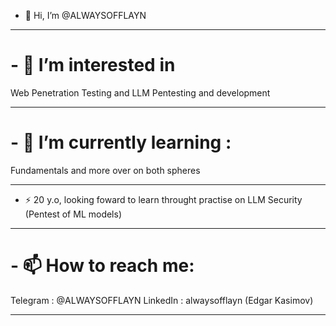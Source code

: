 - 👋 Hi, I’m @ALWAYSOFFLAYN

---

# - 👀 I’m interested in 
Web Penetration Testing and 
LLM Pentesting and development

---

# - 🌱 I’m currently learning :
Fundamentals and more over on both spheres

---

- ⚡ 20 y.o, looking foward to learn throught practise on LLM Security (Pentest of ML models)

---

# - 📫 How to reach me:
Telegram : @ALWAYSOFFLAYN
LinkedIn : alwaysofflayn (Edgar Kasimov)

---